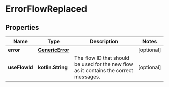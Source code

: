 
# ErrorFlowReplaced

## Properties
| Name | Type | Description | Notes |
| ------------ | ------------- | ------------- | ------------- |
| **error** | [**GenericError**](GenericError.md) |  |  [optional] |
| **useFlowId** | **kotlin.String** | The flow ID that should be used for the new flow as it contains the correct messages. |  [optional] |



